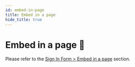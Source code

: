 ```yaml
---
id: embed-in-page
title: Embed in a page
hide_title: true
---
```


# Embed in a page 📑

Please refer to the [Sign In Form > Embed in a page](../signin-form/embed-in-page) section.

